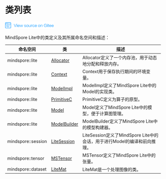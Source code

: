 # 类列表

[![查看源文件](./_static/logo_source.png)](https://gitee.com/mindspore/docs/blob/r1.0/docs/api_cpp/source_zh_cn/class_list.md)

MindSpore Lite中的类定义及其所属命名空间和描述：

| 命名空间 | 类 | 描述 |
| --- | --- | --- |
| mindspore::lite | [Allocator](https://www.mindspore.cn/doc/api_cpp/zh-CN/r1.0/lite.html#allocator) | Allocator定义了一个内存池，用于动态地分配和释放内存。 |
| mindspore::lite | [Context](https://www.mindspore.cn/doc/api_cpp/zh-CN/r1.0/lite.html#context) | Context用于保存执行期间的环境变量。 |
| mindspore::lite | [ModelImpl](https://www.mindspore.cn/doc/api_cpp/zh-CN/r1.0/lite.html#modelimpl) | ModelImpl定义了MindSpore Lite中的Model的实现类。 |
| mindspore::lite | [PrimitiveC](https://www.mindspore.cn/doc/api_cpp/zh-CN/r1.0/lite.html#primitivec) | PrimitiveC定义为算子的原型。 |
| mindspore::lite | [Model](https://www.mindspore.cn/doc/api_cpp/zh-CN/r1.0/lite.html#model) | Model定义了MindSpore Lite中的模型，便于计算图管理。 |
| mindspore::lite | [ModelBuilder](https://www.mindspore.cn/doc/api_cpp/zh-CN/r1.0/lite.html#modelbuilder) | ModelBuilder定义了MindSpore Lite中的模型构建器。 |
| mindspore::session | [LiteSession](https://www.mindspore.cn/doc/api_cpp/zh-CN/r1.0/session.html#litesession) | LiteSession定义了MindSpore Lite中的会话，用于进行Model的编译和前向推理。 |
| mindspore::tensor | [MSTensor](https://www.mindspore.cn/doc/api_cpp/zh-CN/r1.0/tensor.html#mstensor) | MSTensor定义了MindSpore Lite中的张量。 |
| mindspore::dataset | [LiteMat](https://www.mindspore.cn/doc/api_cpp/zh-CN/r1.0/dataset.html#litemat) |LiteMat是一个处理图像的类。 |
